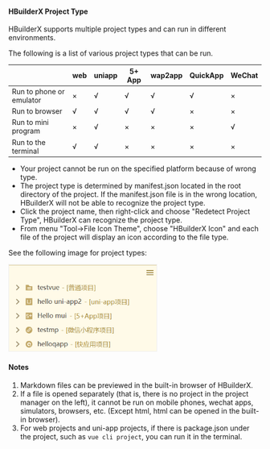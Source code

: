 #### HBuilderX Project Type

HBuilderX supports multiple project types and can run in different environments.

The following is a list of various project types that can be run.

|                       | web | uniapp | 5+ App| wap2app | QuickApp | WeChat |
| --------------------- | ------- | ------ | ---------- | ------- | ------ | ---------- |
| Run to phone or emulator | ×       | √      | √          | √       | √      | ×          |
| Run to browser           | √       | √      | √          | √       | ×      | ×          |
| Run to mini program           | ×       | √      | ×          | ×       | ×      | √          |
| Run to the terminal          | √      | √      | ×          | ×       | ×      | ×          |

- Your project cannot be run on the specified platform because of wrong type.
- The project type is determined by manifest.json located in the root directory of the project. If the manifest.json file is in the wrong location, HBuilderX will not be able to recognize the project type.
- Click the project name, then right-click and choose "Redetect Project Type", HBuilderX can recognize the project type.
- From menu "Tool->File Icon Theme", choose "HBuilderX Icon" and each file of the project will display an icon according to the file type.

See the following image for project types:

<img src="/static/snapshots/tutorial/ProjectType.png" style="zoom: 70%;border: 1px solid #eee;" />

#### Notes

1. Markdown files can be previewed in the built-in browser of HBuilderX.
2. If a file is opened separately (that is, there is no project in the project manager on the left), it cannot be run on mobile phones, wechat apps, simulators, browsers, etc. (Except html, html can be opened in the built-in browser).
3. For web projects and uni-app projects, if there is package.json under the project, such as `vue cli project`, you can run it in the terminal.
